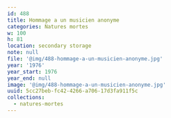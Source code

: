 ```yaml
---
id: 488
title: Hommage a un musicien anonyme
categories: Natures mortes
w: 100
h: 81
location: secondary storage
note: null
file: '@img/488-hommage-a-un-musicien-anonyme.jpg'
year: '1976'
year_start: 1976
year_end: null
image: '@img/488-hommage-a-un-musicien-anonyme.jpg'
uuid: 5cc27beb-fc42-4266-a706-17d3fa911f5c
collections:
  - natures-mortes
---
```


